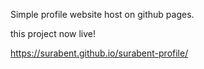 Simple profile website host on github pages.

this project now live!

https://surabent.github.io/surabent-profile/
